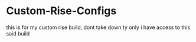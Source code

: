 # Custom-Rise-Configs
this is for my custom rise build, dont take down ty only i have access to this said build
